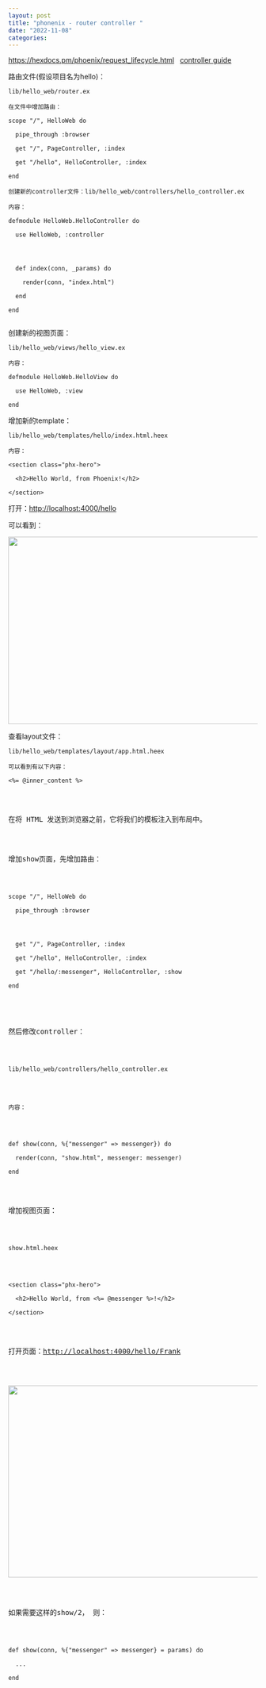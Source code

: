 ```yaml
---
layout: post
title: "phonenix - router controller "
date: "2022-11-08"
categories: 
---
```

<p><a href="https://hexdocs.pm/phoenix/request_lifecycle.html">https://hexdocs.pm/phoenix/request_lifecycle.html</a>&nbsp;&nbsp; <a href="https://hexdocs.pm/phoenix/controllers.html">controller guide</a></p>

<p>路由文件(假设项目名为hello)：</p>

<pre><code class="inline">lib/hello_web/router.ex</code></pre>

<p><code>在文件中增加路由：</code></p>

<pre><code>scope &quot;/&quot;, HelloWeb do<br />
&nbsp; pipe_through :browser

&nbsp; get &quot;/&quot;, PageController, :index<br />
&nbsp; get &quot;/hello&quot;, HelloController, :index<br />
end</code></pre>

<pre><code>创建新的controller文件：</code><code class="inline">lib/hello_web/controllers/hello_controller.ex</code></pre>

<p><code class="inline">内容：</code></p>

<pre><code>defmodule HelloWeb.HelloController do<br />
&nbsp; use HelloWeb, :controller</p>

<p>&nbsp; def index(conn, _params) do<br />
&nbsp;&nbsp;&nbsp; render(conn, &quot;index.html&quot;)<br />
&nbsp; end<br />
end</code></pre>

<p>创建新的视图页面：</p>

<pre><code class="inline">lib/hello_web/views/hello_view.ex</code></pre>

<p><code class="inline">内容：</code></p>

<pre><code>defmodule HelloWeb.HelloView do<br />
&nbsp; use HelloWeb, :view<br />
end</code></pre>

<p>增加新的template：</p>

<pre><code class="inline">lib/hello_web/templates/hello/index.html.heex</code></pre>

<p><code class="inline">内容：</code></p>

<pre><code>&lt;section class=&quot;phx-hero&quot;&gt;<br />
&nbsp; &lt;h2&gt;Hello World, from Phoenix!&lt;/h2&gt;<br />
&lt;/section&gt;</code></pre>

<p>打开：<a href="http://localhost:4000/hello">http://localhost:4000/hello</a></p>

<p>可以看到：</p>

<p><img height="378" src="/uploads/ckeditor/pictures/701/image-20221108162608-1.png" width="1370" /></p>

<p>查看layout文件：</p>

<pre><code class="inline">lib/hello_web/templates/layout/app.html.heex</code></pre>

<p><code class="inline">可以看到有以下内容：</code></p>

<pre><code>&lt;%= @inner_content %&gt;</code></p>

<p>在将 HTML 发送到浏览器之前，它将我们的模板注入到布局中。</p>

<p>增加show页面，先增加路由：</p>

<pre><code>scope &quot;/&quot;, HelloWeb do<br />
&nbsp; pipe_through :browser</p>

<p>&nbsp; get &quot;/&quot;, PageController, :index<br />
&nbsp; get &quot;/hello&quot;, HelloController, :index<br />
&nbsp; get &quot;/hello/:messenger&quot;, HelloController, :show<br />
end</code></pre>

<p>然后修改controller：</p>

<pre><code class="inline">lib/hello_web/controllers/hello_controller.ex</code></pre>

<p><code class="inline">内容：</code></p>

<pre><code>def show(conn, %{&quot;messenger&quot; =&gt; messenger}) do<br />
&nbsp; render(conn, &quot;show.html&quot;, messenger: messenger)<br />
end</code></pre>

<p>增加视图页面：</p>

<pre><code class="inline">show.html.heex</code></pre>

<pre><code>&lt;section class=&quot;phx-hero&quot;&gt;<br />
&nbsp; &lt;h2&gt;Hello World, from &lt;%= @messenger %&gt;!&lt;/h2&gt;<br />
&lt;/section&gt;</code></pre>

<p>打开页面：<a href="http://localhost:4000/hello/Frank">http://localhost:4000/hello/Frank</a></p>

<p><img height="387" src="/uploads/ckeditor/pictures/703/image-20221109153739-1.png" width="1098" /></p>

<p>如果需要这样的show/2， 则：</p>

<pre><code>def show(conn, %{&quot;messenger&quot; =&gt; messenger} = params) do<br />
&nbsp; ...<br />
end</code></pre>

